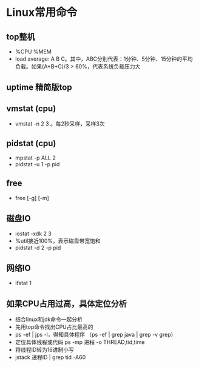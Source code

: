 # Linux常用命令


## top整机

* %CPU %MEM 
* load average: A B C。其中，ABC分别代表：1分钟、5分钟、15分钟的平均负载。如果(A+B+C)/3 > 60%，代表系统负载压力大

## uptime 精简版top

## vmstat (cpu)

* vmstat -n 2 3 。每2秒采样，采样3次

## pidstat (cpu)

* mpstat -p ALL 2
* pidstat -u 1 -p pid

## free

* free [-g] [-m]

## 磁盘IO

* iostat -xdk 2 3
* %util接近100%，表示磁盘带宽饱和
* pidstat -d 2 -p pid

## 网络IO

* ifstat 1

## 如果CPU占用过高，具体定位分析

* 结合linux和jdk命令一起分析
* 先用top命令找出CPU占比最高的
* ps -ef | jps -l，得知具体程序 （ps -ef | grep java | grep -v grep）
* 定位具体线程或代码  ps -mp 进程 -o THREAD,tid,time
* 将线程ID转为16进制小写
* jstack 进程ID | grep tid -A60
